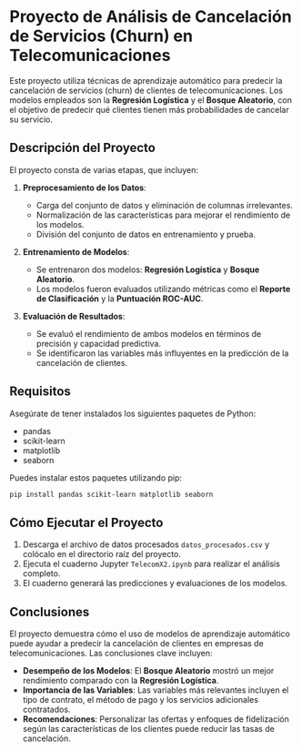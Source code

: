 
# Proyecto de Análisis de Cancelación de Servicios (Churn) en Telecomunicaciones

Este proyecto utiliza técnicas de aprendizaje automático para predecir la cancelación de servicios (churn) de clientes de telecomunicaciones. Los modelos empleados son la **Regresión Logística** y el **Bosque Aleatorio**, con el objetivo de predecir qué clientes tienen más probabilidades de cancelar su servicio.

## Descripción del Proyecto

El proyecto consta de varias etapas, que incluyen:

1. **Preprocesamiento de los Datos**: 
   - Carga del conjunto de datos y eliminación de columnas irrelevantes.
   - Normalización de las características para mejorar el rendimiento de los modelos.
   - División del conjunto de datos en entrenamiento y prueba.

2. **Entrenamiento de Modelos**: 
   - Se entrenaron dos modelos: **Regresión Logística** y **Bosque Aleatorio**.
   - Los modelos fueron evaluados utilizando métricas como el **Reporte de Clasificación** y la **Puntuación ROC-AUC**.

3. **Evaluación de Resultados**: 
   - Se evaluó el rendimiento de ambos modelos en términos de precisión y capacidad predictiva.
   - Se identificaron las variables más influyentes en la predicción de la cancelación de clientes.

## Requisitos

Asegúrate de tener instalados los siguientes paquetes de Python:

- pandas
- scikit-learn
- matplotlib
- seaborn

Puedes instalar estos paquetes utilizando pip:

```bash
pip install pandas scikit-learn matplotlib seaborn
```

## Cómo Ejecutar el Proyecto

1. Descarga el archivo de datos procesados `datos_procesados.csv` y colócalo en el directorio raíz del proyecto.
2. Ejecuta el cuaderno Jupyter `TelecomX2.ipynb` para realizar el análisis completo.
3. El cuaderno generará las predicciones y evaluaciones de los modelos.

## Conclusiones

El proyecto demuestra cómo el uso de modelos de aprendizaje automático puede ayudar a predecir la cancelación de clientes en empresas de telecomunicaciones. Las conclusiones clave incluyen:

- **Desempeño de los Modelos**: El **Bosque Aleatorio** mostró un mejor rendimiento comparado con la **Regresión Logística**.
- **Importancia de las Variables**: Las variables más relevantes incluyen el tipo de contrato, el método de pago y los servicios adicionales contratados.
- **Recomendaciones**: Personalizar las ofertas y enfoques de fidelización según las características de los clientes puede reducir las tasas de cancelación.


